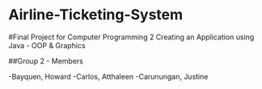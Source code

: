 # Airline-Ticketing-System

#Final Project for Computer Programming 2
Creating an Application using Java - OOP & Graphics

##Group 2 - Members

-Bayquen, Howard
-Carlos, Atthaleen
-Carunungan, Justine
